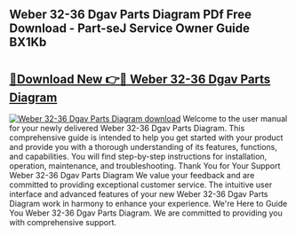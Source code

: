 ## Weber 32-36 Dgav Parts Diagram PDf Free Download - Part-seJ Service Owner Guide BX1Kb

# <h2><a href="http://dfmall.blite.top/?on=Weber+32-36+Dgav+Parts+Diagram">🔗Download New 👉🔴 Weber 32-36 Dgav Parts Diagram</a></h2>

[![Weber 32-36 Dgav Parts Diagram download](https://i.imgur.com/lujVjoI.png)](http://dfmall.blite.top/?on=Weber+32-36+Dgav+Parts+Diagram)
Welcome to the user manual for your newly delivered Weber 32-36 Dgav Parts Diagram. This comprehensive guide is intended to help you get started with your product and provide you with a thorough understanding of its features, functions, and capabilities. You will find step-by-step instructions for installation, operation, maintenance, and troubleshooting. Thank You for Your Support Weber 32-36 Dgav Parts Diagram We value your feedback and are committed to providing exceptional customer service. The intuitive user interface and advanced features of your new Weber 32-36 Dgav Parts Diagram work in harmony to enhance your experience. We're Here to Guide You Weber 32-36 Dgav Parts Diagram. We are committed to providing you with comprehensive support.
